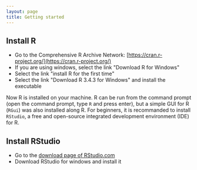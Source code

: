 ```yaml
---
layout: page
title: Getting started
---
```



## Install R

- Go to the Comprehensive R Archive Network: [https://cran.r-project.org/](https://cran.r-project.org/)
- If you are using windows, select the link "Download R for Windows"
- Select the link "install R for the first time"
- Select the link "Download R 3.4.3 for Windows" and install the executable
   
Now R is installed on your machine. R can be run from the command prompt (open the command prompt, type `R` and press enter), but a simple GUI for R (`RGui`) was also installed along R. For beginners, it is recommanded to install `RStudio`, a free and open-source integrated development environment (IDE) for R.
   

## Install RStudio

- Go to the [download page of RStudio.com](https://www.rstudio.com/products/rstudio/download/#download)
- Download RStudio for windows and install it


